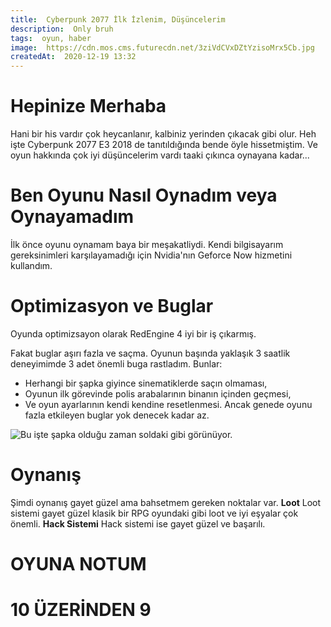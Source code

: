 ```yaml
---
title:  Cyberpunk 2077 İlk İzlenim, Düşüncelerim
description:  Only bruh
tags:  oyun, haber
image:  https://cdn.mos.cms.futurecdn.net/3ziVdCVxDZtYzisoMrx5Cb.jpg
createdAt:  2020-12-19 13:32
---
```


# Hepinize Merhaba
Hani bir his vardır çok heycanlanır, kalbiniz yerinden çıkacak gibi olur. Heh işte Cyberpunk 2077 E3 2018 de tanıtıldığında bende öyle hissetmiştim. Ve oyun hakkında çok iyi düşüncelerim vardı taaki çıkınca oynayana kadar...

# Ben Oyunu Nasıl Oynadım veya Oynayamadım
İlk önce oyunu oynamam baya bir meşakatliydi. Kendi bilgisayarım gereksinimleri karşılayamadığı için Nvidia'nın Geforce Now hizmetini kullandım.

# Optimizasyon ve Buglar
Oyunda optimizsayon olarak RedEngine 4 iyi bir iş çıkarmış.

Fakat buglar aşırı fazla ve saçma. Oyunun başında yaklaşık 3 saatlik deneyimimde 3 adet önemli buga rastladım. Bunlar:
- Herhangi bir şapka giyince sinematiklerde saçın olmaması,
- Oyunun ilk görevinde polis arabalarının binanın içinden geçmesi,
- Ve oyun ayarlarının kendi kendine resetlenmesi.
Ancak genede oyunu fazla etkileyen buglar yok denecek kadar az.

![Bu işte şapka olduğu zaman soldaki gibi görünüyor.](https://external-preview.redd.it/inVmWOjWDCI3sU-qAq0bvYkhchngzJv0f9q8IYcwpuc.jpg?auto=webp&s=a017dfacb4d26c47f1b06f92e7f7f211c16617e0)
# Oynanış
Şimdi oynanış gayet güzel ama bahsetmem gereken noktalar var.
**Loot**
Loot sistemi gayet güzel klasik bir RPG oyundaki gibi loot ve iyi eşyalar çok önemli.
**Hack Sistemi**
Hack sistemi ise gayet güzel ve başarılı.

# OYUNA NOTUM

# 10 ÜZERİNDEN 9
